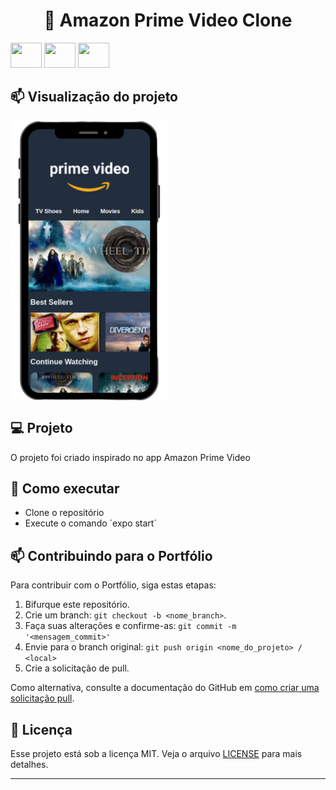 <h1 align="center">
🚀 Amazon Prime Video Clone
</h1>

<p>
  <img height="40" width="50" src="https://cdn.jsdelivr.net/gh/devicons/devicon/icons/javascript/javascript-original.svg">
  <img height="40" width="50" src="https://cdn.jsdelivr.net/gh/devicons/devicon/icons/css3/css3-original.svg" />
  <img height="40" width="50" src="https://cdn.jsdelivr.net/gh/devicons/devicon/icons/html5/html5-original.svg" />

## 📫 Visualização do projeto

<img align="center" height="50%" width="50%" src=".github/amazon-prime-video.png" alt="screen" border="0">

## 💻 Projeto
O projeto foi criado inspirado no app Amazon Prime Video


## 🤝 Como executar

- Clone o repositório
- Execute o comando ´expo start´

## 📫 Contribuindo para o Portfólio

Para contribuir com o Portfólio, siga estas etapas:

1. Bifurque este repositório.
2. Crie um branch: `git checkout -b <nome_branch>`.
3. Faça suas alterações e confirme-as: `git commit -m '<mensagem_commit>'`
4. Envie para o branch original: `git push origin <nome_do_projeto> / <local>`
5. Crie a solicitação de pull.

Como alternativa, consulte a documentação do GitHub em [como criar uma solicitação pull](https://help.github.com/en/github/collaborating-with-issues-and-pull-requests/creating-a-pull-request).

## 📜 Licença

Esse projeto está sob a licença MIT. Veja o arquivo [LICENSE](/LICENSE) para mais detalhes.

---
